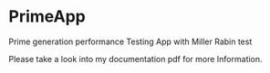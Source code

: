# PrimeApp
Prime generation performance Testing App with Miller Rabin test

Please take a look into my documentation pdf for more Information.
